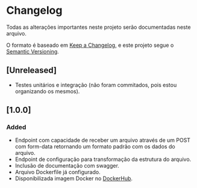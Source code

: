 # Changelog

Todas as alterações importantes neste projeto serão documentadas neste arquivo.

O formato é baseado em [Keep a Changelog](https://keepachangelog.com/en/1.0.0/),
e este projeto segue o [Semantic Versioning](https://semver.org/spec/v2.0.0.html).

## [Unreleased]

- Testes unitários e integração (não foram commitados, pois estou organizando os mesmos).

## [1.0.0]

### Added

- Endpoint com capacidade de receber um arquivo através de um POST com form-data retornando um formato padrão com os dados do arquivo.
- Endpoint de configuração para transformação da estrutura do arquivo.
- Inclusão de documentação com swagger.
- Arquivo Dockerfile já configurado.
- Disponibilizada imagem Docker no [DockerHub](https://cloud.docker.com/u/bernardbr/repository/docker/bernardbr/transformacao-mensagem).
